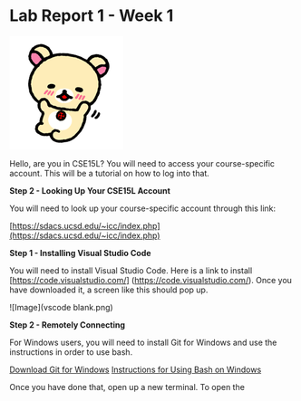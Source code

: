# Lab Report 1 - Week 1

![Image](rila.png)

Hello, are you in CSE15L? You will need to access your course-specific account.
This will be a tutorial on how to log into that.

**Step 2 - Looking Up Your CSE15L Account**

You will need to look up your course-specific account through this link:

[https://sdacs.ucsd.edu/~icc/index.php](https://sdacs.ucsd.edu/~icc/index.php)


**Step 1 - Installing Visual Studio Code**

You will need to install Visual Studio Code. Here is a link to install [https://code.visualstudio.com/] (https://code.visualstudio.com/). Once you have downloaded it, a screen like this should pop up.

![Image](vscode blank.png)


**Step 2 - Remotely Connecting**

For Windows users, you will need to install Git for Windows and use the instructions in order to use bash.

[Download Git for Windows](https://gitforwindows.org/)
[Instructions for Using Bash on Windows](https://stackoverflow.com/a/50527994)

Once you have done that, open up a new terminal. To open the 
